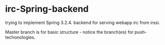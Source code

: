 irc-Spring-backend
==================

trying to implement Spring 3.2.4. backend for serving webapp irc from irssi.

Master branch is for basic structure - notice the branch(es) for push-techonologies.
